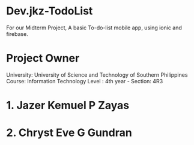 # Dev.jkz-TodoList
For our Midterm Project, A basic To-do-list mobile app, using ionic and firebase.

# Project Owner
University: University of Science  and Technology of Southern Philippines
Course: Information Technology
Level : 4th year - Section: 4R3

# 1. Jazer Kemuel P Zayas
# 2. Chryst Eve G Gundran
